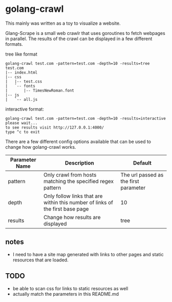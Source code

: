 # golang-crawl

This mainly was written as a toy to visualize a website.

Glang-Scrape is a small web crawlr that uses goroutines to fetch webpages in parallel. The results of the crawl can be displayed in a few different formats.

tree like format
```
golang-crawl test.com -pattern=test.com -depth=10 -results=tree
test.com
|-- index.html
|-- css
|   |-- test.css
|   `-- fonts
|       |-- TimesNewRoman.font
|-- js
|   `-- all.js
```

interactive format:
```
golang-crawl test.com -pattern=test.com -depth=10 -results=interactive
please wait...
to see results visit http://127.0.0.1:4000/
type ^c to exit
```

There are a few different config options available that can be used to change how golang-crawl works.

| Parameter Name | Description | Default |
| --- | --- | --- |
| pattern | Only crawl from hosts matching the specified regex pattern | The url passed as the first parameter|
| depth | Only follow links that are within this number of links of the first base page | 10 |
| results | Change how results are displayed | tree |


## notes
- I need to have a site map generated with links to other pages and static resources that are loaded.

## TODO
- be able to scan css for links to static resources as well
- actually match the parameters in this README.md

